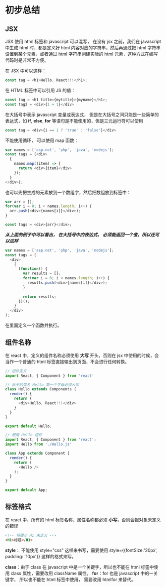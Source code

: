 # 初步总结

## JSX

JSX 使用 html 标签和 javascript 可以混写， 在没有 jsx 之前，我们在 javascript 中生成 html 时，都是定义好 html 内容对应的字符串，然后再通过把 html 字符串设置到某个元素，或者通过 html 字符串创建实际的 html 元素，这种方式在编写代码时是非常不方便。

在 JSX 中可以这样：

~~~javascript
const tag = <h1>Hello, React!!!</h1>;
~~~

在 HTML 标签中可以引用 JS 的值：

~~~javascript
const tag = <h1 title={mytitle}>{myname}</h1>;
const tag2 = <div>{1 + 1}</div>
~~~

在大括号中表示 javascript 变量或表达式， 但是在大括号之间只能是一些简单的表达式，如 **if**, **else**, **for** 等语句是不能使用的，但是三元运行符可以使用
~~~javascript
const tag = <div>{i == 1 ? 'true' : 'false'}</div>
~~~

不能使用循环， 可以使用 map 函数：

~~~javascript
var names = ['asp.net', 'php', 'java', 'nodejs'];
const tags = (<div>
  {
    names.map((item) => {
      return <div>{item}</div>
    });
  }
</div>);
~~~

也可以先把生成的元素放到一个数组字，然后把数组放到标签中：

~~~javascript
var arr = [];
for(var i = 0; i < names.length; i++) {
  arr.push(<div>{names[i]}</div>);
}

const tags = <div>{arr}</div>;
~~~

***从上面的例子中可以看出， 在大括号中的表达式， 必须能返回一个值，所以还可以这样***

~~~javascript
var names = ['asp.net', 'php', 'java', 'nodejs'];
const tags = (
  <div>
    {
      (function() {
        var results = [];
        for(var i = 0; i < names.length; i++) {
          results.push(<div>{names[i]}</div>);
        }
        
        return results;
      })();
    }
  </div>
);
~~~

在里面定义一个函数并执行。

## 组件名称

在 react 中，定义的组件名称必须使用 **大写** 开头，否则在 jsx 中使用的时候，会当作一个普通的 html 标签直接输出到页面，不会进行任何转换。
~~~javascript
// 组件定义
import React, { Component } from 'react'

// 此于的类名 Hello 第一个字母必须大写
class Hello extends Components {
  render() {
    return (
      <div>Hello, React!!!</div>
    }
  }
}

export default Hello;

// 使用 Hello 组件
import React, { Component } from 'react';
import Hello from './Hello.js'

class App extends Component {
  render() {
    return (
      <Hello />
    );
  }
}

export default App;
~~~


## 标签格式

在 react 中，所有的 html 标签名称、属性名称都必须 **小写**，否则会报对象未定义的错误
~~~html
<!-- 将提示 H1 未定义 -->
<H1>标题</H1>
~~~

**style**： 不能使用 style="css" 这样来书写，需要使用 style={{fontSize:'20px', padding: '10px'}} 这样的格式来写。

**class**：由于 class 在 javascript 中是一个关键字，所以也不能在 html 标签中使用 class 属性，需要改用 className 属性。
**for**：for 也是 javascript 中的一关键字， 所以也不能在 html 标签中使用， 需要改用 htmlfor 来替代。
